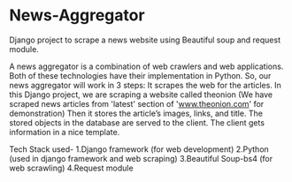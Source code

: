 # News-Aggregator
Django project to scrape a news website using Beautiful soup and request module.

A news aggregator is a combination of web crawlers and web applications. 
Both of these technologies have their implementation in Python. 
So, our news aggregator will work in 3 steps:
It scrapes the web for the articles. 
In this Django project, we are scraping a website called theonion 
(We have scraped news articles from 'latest' section of 'www.theonion.com' for demonstration)
Then it stores the article’s images, links, and title.
The stored objects in the database are served to the client. The client gets information in a nice template.

Tech Stack used-
1.Django framework (for web development)
2.Python (used in django framework and web scraping)
3.Beautiful Soup-bs4 (for web scrawling)
4.Request module 
